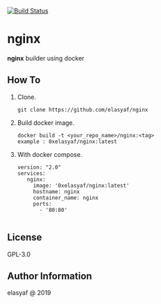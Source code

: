 [![Build Status](https://travis-ci.com/elasyaf/nginx.svg?branch=master)](https://travis-ci.com/elasyaf/nginx)

# nginx

__nginx__ builder using docker

## How To

1. Clone.

   ```
   git clone https://github.com/elasyaf/nginx
   ```

2. Build docker image.
 
   ```
   docker build -t <your_repo_name>/nginx:<tag> 
   example : 0xelasyaf/nginx:latest
   ``` 

3. With docker compose.
 
   ```
   version: "2.0"
   services:
      nginx:
        image: '0xelasyaf/nginx:latest'
        hostname: nginx
        container_name: nginx
        ports:
          - '80:80'
          
   ``` 
License
------------------

GPL-3.0


Author Information
------------------

elasyaf @ 2019

